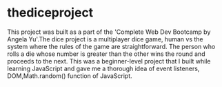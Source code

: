 # thediceproject

This project was built as a part of the 'Complete Web Dev Bootcamp by Angela Yu'.The dice project is a multiplayer dice game, human vs the system where the rules of the game are straightforward. The person who rolls a die whose number is greater than the other wins the round and proceeds to the next. This was a beginner-level project that I built while learning JavaScript and gave me a thorough idea of event listeners, DOM,Math.random() function of JavaScript.
